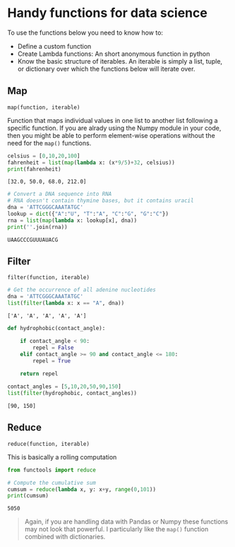 # Handy functions for data science

To use the functions below you need to know how to:

- Define a custom function
- Create Lambda functions: An short anonymous function in python
- Know the basic structure of iterables. An iterable is simply a list, tuple, or dictionary over which the functions below will iterate over.

## Map

`map(function, iterable)`

Function that maps individual values in one list to another list following a specific function. If you are alrady using the Numpy module in your code, then you might be able to perform element-wise operations without the need for the `map()` functions.



```python
celsius = [0,10,20,100]
fahrenheit = list(map(lambda x: (x*9/5)+32, celsius))
print(fahrenheit)

```

    [32.0, 50.0, 68.0, 212.0]



```python
# Convert a DNA sequence into RNA
# RNA doesn't contain thymine bases, but it contains uracil
dna = 'ATTCGGGCAAATATGC'
lookup = dict({"A":"U", "T":"A", "C":"G", "G":"C"})
rna = list(map(lambda x: lookup[x], dna))
print(''.join(rna))

```

    UAAGCCCGUUUAUACG


## Filter

`filter(function, iterable)`


```python
# Get the occurrence of all adenine nucleotides
dna = 'ATTCGGGCAAATATGC'
list(filter(lambda x: x == "A", dna))

```




    ['A', 'A', 'A', 'A', 'A']




```python
def hydrophobic(contact_angle):

    if contact_angle < 90:
        repel = False
    elif contact_angle >= 90 and contact_angle <= 180:
        repel = True
    
    return repel

contact_angles = [5,10,20,50,90,150]
list(filter(hydrophobic, contact_angles))

```




    [90, 150]



## Reduce

`reduce(function, iterable)`

This is basically a rolling computation


```python
from functools import reduce
```


```python
# Compute the cumulative sum
cumsum = reduce(lambda x, y: x+y, range(0,101)) 
print(cumsum)

```

    5050


>Again, if you are handling data with Pandas or Numpy these functions may not look that powerful. I particularly like the `map()` function combined with dictionaries.



```python

```
